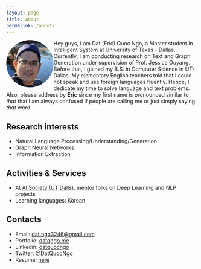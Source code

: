 ```yaml
---
layout: page
title: About
permalink: /about/
---
```


<img align="left" width="125" height="125" margin="10" src="/assets/dat_head_shot.png">

Hey guys, I am Dat (Eric) Quoc Ngo, a Master student in Intelligent System at University of Texas - Dallas.
Currently, I am conducting research on Text and Graph Generation under supervision of Prof. Jessica Ouyang.
Before that, I gained my B.S. in Computer Science in UT-Dallas. My elementary English teachers told that
I could not speak and use foreign languages fluently. Hence, I dedicate my time to solve language and text
problems. Also, please address by **Eric** since my first name is pronounced similar to *that* that I am always confused if people are calling me or
just simply saying *that* word.

## Research interests
* Natural Language Processing/Understanding/Generation
* Graph Neural Networks
* Information Extraction

## Activities & Services
* At [AI Society (UT Dalls)](https://aisutd.org), mentor folks on Deep Learning and NLP projects
* Learning languages: Korean

## Contacts
* Email: [dat.ngo3246@gmail.com](mailto:dat.ngo3246@gmail.com)
* Portfolio: [datqngo.me](datqngo.me)
* Linkedin: [datquocngo](https://www.linkedin.com/in/datquocngo/)
* Twitter: [@DatQuocNgo](https://twitter.com/DatQuocNgo)
* Resume: [here](https://docs.google.com/document/d/1CF6nI70QY4MqLXdwOUBigTZUhcnYS-l9/edit?usp=drive_web&ouid=103238216527784296028&rtpof=true)
